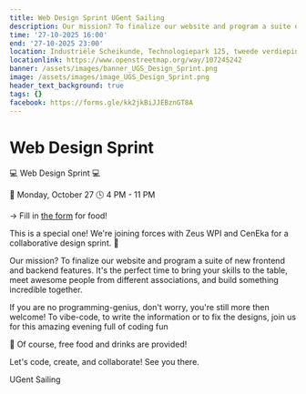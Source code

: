 ```yaml
---
title: Web Design Sprint UGent Sailing
description: Our mission? To finalize our website and program a suite of new frontend and backend features. It's the perfect time to bring your skills to the table, meet awesome people from different associations, and build something incredible together.
time: '27-10-2025 16:00'
end: '27-10-2025 23:00'
location: Industriële Scheikunde, Technologiepark 125, tweede verdieping.
locationlink: https://www.openstreetmap.org/way/107245242
banner: /assets/images/banner_UGS_Design_Sprint.png
image: /assets/images/image_UGS_Design_Sprint.png
header_text_background: true
tags: {}
facebook: https://forms.gle/kk2jkBiJJEBznGT8A
---
```


# Web Design Sprint

💻 Web Design Sprint 💻

📅 Monday, October 27
🕓 4 PM - 11 PM

-> Fill in [the form](https://forms.gle/kk2jkBiJJEBznGT8A) for food!

This is a special one! We're joining forces with Zeus WPI and CenEka for a collaborative design sprint. 💪

Our mission? To finalize our website and program a suite of new frontend and backend features. It's the perfect time to bring your skills to the table, meet awesome people from different associations, and build something incredible together.

If you are no programming-genius, don't worry, you're still more then welcome! To vibe-code, to write the information or to fix the designs, join us for this amazing evening full of coding fun

🍕 Of course, free food and drinks are provided!

Let's code, create, and collaborate! See you there.

UGent Sailing
